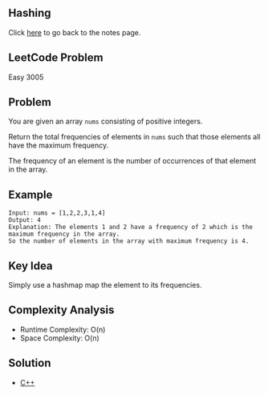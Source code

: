 ## Hashing
Click [here](../notes.md) to go back to the notes page.

## LeetCode Problem
Easy 3005

## Problem
You are given an array `nums` consisting of positive integers.

Return the total frequencies of elements in `nums` such that those elements all have the maximum frequency.

The frequency of an element is the number of occurrences of that element in the array.

## Example
```
Input: nums = [1,2,2,3,1,4]
Output: 4
Explanation: The elements 1 and 2 have a frequency of 2 which is the maximum frequency in the array.
So the number of elements in the array with maximum frequency is 4.
```

## Key Idea
Simply use a hashmap map the element to its frequencies.

## Complexity Analysis
- Runtime Complexity: O(n)
- Space Complexity: O(n)

## Solution
- [C++](./solution.cpp)
